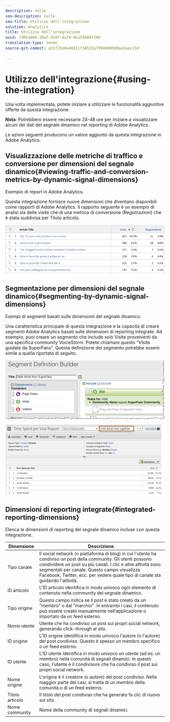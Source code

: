 ```yaml
---
description: nulle
seo-description: nulle
seo-title: Utilizzo dell'integrazione
solution: Analytics
title: Utilizzo dell'integrazione
uuid: c902a868-20a7-42df-8a79-8e154608f299
translation-type: tm+mt
source-git-commit: a31f25e8a4681cf34525a7994b00580aa3aac15d

---
```



# Utilizzo dell'integrazione{#using-the-integration}

Una volta implementata, potete iniziare a utilizzare le funzionalità aggiuntive offerte da questa integrazione.

**Nota**: Potrebbero essere necessarie 24-48 ore per iniziare a visualizzare alcuni dei dati del segnale dinamico nel reporting di Adobe Analytics.

Le azioni seguenti producono un valore aggiunto da questa integrazione in Adobe Analytics.

## Visualizzazione delle metriche di traffico e conversione per dimensioni del segnale dinamico{#viewing-traffic-and-conversion-metrics-by-dynamic-signal-dimensions}

Esempio di report in Adobe Analytics.

Questa integrazione fornisce nuove dimensioni che diventano disponibili come rapporti di Adobe Analytics. Il rapporto seguente è un esempio di analisi sia delle visite che di una metrica di conversione (Registrazioni) che è stata suddivisa per Titolo articolo.

![](assets/examplereport.png)

## Segmentazione per dimensioni del segnale dinamico{#segmenting-by-dynamic-signal-dimensions}

Esempi di segmenti basati sulle dimensioni del segnale dinamico.

Una caratteristica principale di questa integrazione è la capacità di creare segmenti Adobe Analytics basati sulle dimensioni di reporting integrate. Ad esempio, puoi creare un segmento che include solo Visite provenienti da una specifica community VoiceStorm. Potete chiamare questo "Visite guidate da SuperFans". Questa definizione del segmento potrebbe essere simile a quella riportata di seguito.

![](assets/segment1.png)

![](assets/segment2.png)

## Dimensioni di reporting integrate{#integrated-reporting-dimensions}

Elenca le dimensioni di reporting del segnale dinamico incluse con questa integrazione.

| Dimensione | Descrizione |
|---|---|
| Tipo canale | Il social network (o piattaforma di blog) in cui l'utente ha condiviso un post della community. Gli utenti possono condividere un post su più canali. I clic e altre attività sono segmentati per canale. Questo campo visualizza Facebook, Twitter, ecc. per vedere quale tipo di canale sta guidando l'attività. |
| ID articolo | L'ID articolo identifica in modo univoco ogni elemento di contenuto nella community del segnale dinamico. |
| Tipo origine | Questo campo indica se il post è stato creato da un "membro" o dal "marchio". In entrambi i casi, il contenuto può essere creato manualmente nell’applicazione o importato da un feed esterno. |
| Nome utente | Utente che ha condiviso un post sui propri social network, generando click-through al sito. |
| ID origine | L'ID origine identifica in modo univoco l'autore (o l'autore) del post condiviso. Questo è spesso un membro specifico o un feed esterno. |
| ID utente | L'ID utente identifica in modo univoco un utente (ad es. un membro) nella comunità di segnali dinamici. In questo caso, l'utente è il condivisore che ha condiviso il post sui propri social network. |
| Nome origine | L'origine è il creatore (o autore) del post condiviso. Nella maggior parte dei casi, si tratta di un membro della comunità o di un feed esterno. |
| Titolo articolo | Il titolo del post condiviso che ha generato fa clic di nuovo sul sito. |
| Nome community | Nome della community di segnali dinamici. |


